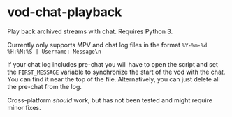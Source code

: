 # vod-chat-playback
Play back archived streams with chat. Requires Python 3.

Currently only supports MPV and chat log files in the format `%Y-%m-%d %H:%M:%S | Username: Message\n`

If your chat log includes pre-chat you will have to open the script and set the `FIRST_MESSAGE` variable to synchronize the start of the vod with the chat. You can find it near the top of the file. Alternatively, you can just delete all the pre-chat from the log. 

Cross-platform *should* work, but has not been tested and might require minor fixes. 
